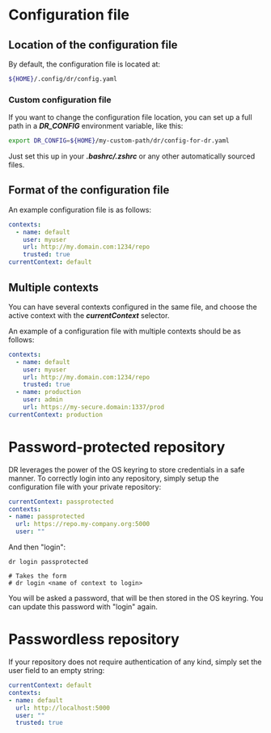 # Configuration file

## Location of the configuration file

By default, the configuration file is located at:

```bash
${HOME}/.config/dr/config.yaml
```
### Custom configuration file

If you want to change the configuration file location,
you can set up a full path in a ***DR_CONFIG*** environment variable,
like this:

```bash
export DR_CONFIG=${HOME}/my-custom-path/dr/config-for-dr.yaml
```

Just set this up in your ***.bashrc/.zshrc*** or any other automatically
sourced files.

## Format of the configuration file

An example configuration file is as follows:

```yaml
contexts:
  - name: default
    user: myuser
    url: http://my.domain.com:1234/repo
    trusted: true
currentContext: default
```

## Multiple contexts

You can have several contexts configured in the same file, and choose the active context
with the ***currentContext*** selector.

An example of a configuration file with multiple contexts should be as follows:



```yaml
contexts:
  - name: default
    user: myuser
    url: http://my.domain.com:1234/repo
    trusted: true
  - name: production
    user: admin
    url: https://my-secure.domain:1337/prod
currentContext: production
```

# Password-protected repository

DR leverages the power of the OS keyring to store credentials in a safe manner.
To correctly login into any repository, simply setup the configuration file with your private repository:

```yaml
currentContext: passprotected
contexts:
- name: passprotected
  url: https://repo.my-company.org:5000
  user: ""
```

And then "login":

```bazaar
dr login passprotected

# Takes the form
# dr login <name of context to login>

```

You will be asked a password, that will be then stored in the OS keyring. You can update this password with "login" again.

# Passwordless repository

If your repository does not require authentication of any kind,
simply set the user field to an empty string:

```yaml
currentContext: default
contexts:
- name: default
  url: http://localhost:5000
  user: ""
  trusted: true
```
